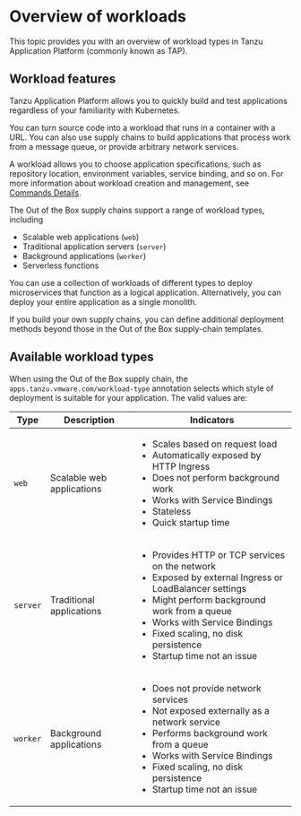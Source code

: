 # Overview of workloads

This topic provides you with an overview of workload types in Tanzu Application Platform
(commonly known as TAP).

## <a id="workload-features"></a> Workload features

Tanzu Application Platform allows you to quickly build and test applications regardless of your
familiarity with Kubernetes.

You can turn source code into a workload that runs in a container with a URL.
You can also use supply chains to build applications that process work from a message queue,
or provide arbitrary network services.

A workload allows you to choose application specifications, such as
repository location, environment variables, service binding, and so on.
For more information about workload creation and management, see
[Commands Details](../cli-plugins/apps/command-reference/commands-details.hbs.md).

The Out of the Box supply chains support a range of workload types, including

- Scalable web applications (`web`)
- Traditional application servers (`server`)
- Background applications (`worker`)
- Serverless functions

You can use a collection of workloads of different types to deploy microservices that function as a
logical application. Alternatively, you can deploy your entire application as a single monolith.

If you build your own supply chains, you can define additional deployment methods beyond those in
the Out of the Box supply-chain templates.

## <a id="types"></a> Available workload types

When using the Out of the Box supply chain, the `apps.tanzu.vmware.com/workload-type` annotation
selects which style of deployment is suitable for your application. The valid values are:

<table>
<thead>
<tr>
  <th>Type</th>
  <th>Description</th>
  <th>Indicators</th>
</tr>
</thead>
<tbody>
<tr>
  <td><code>web<code></td>
  <td>Scalable web applications</td>
  <td>
    <ul>
      <li>Scales based on request load</li>
      <li>Automatically exposed by HTTP Ingress</li>
      <li>Does not perform background work</li>
      <li>Works with Service Bindings</li>
      <li>Stateless</li>
      <li>Quick startup time</li>
    </ul>
  </td>
</tr>
<tr>
  <td><code>server<code></td>
  <td>Traditional applications</td>
  <td>
    <ul>
      <li>Provides HTTP or TCP services on the network</li>
      <li>Exposed by external Ingress or LoadBalancer settings</li>
      <li>Might perform background work from a queue</li>
      <li>Works with Service Bindings</li>
      <li>Fixed scaling, no disk persistence</li>
      <li>Startup time not an issue</li>
    </ul>
  </td>
</tr>
<tr>
  <td><code>worker<code></td>
  <td>Background applications</td>
  <td>
    <ul>
      <li>Does not provide network services</li>
      <li>Not exposed externally as a network service</li>
      <li>Performs background work from a queue</li>
      <li>Works with Service Bindings</li>
      <li>Fixed scaling, no disk persistence</li>
      <li>Startup time not an issue</li>
    </ul>
  </td>
</tr>
</tbody>
</table>
